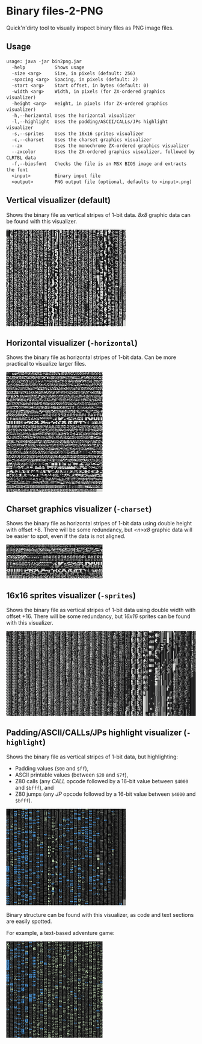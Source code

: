 # Binary files-2-PNG

Quick'n'dirty tool to visually inspect binary files as PNG image files.


## Usage

```
usage: java -jar bin2png.jar
  -help           Shows usage
  -size <arg>     Size, in pixels (default: 256)
  -spacing <arg>  Spacing, in pixels (default: 2)
  -start <arg>    Start offset, in bytes (default: 0)
  -width <arg>    Width, in pixels (for ZX-ordered graphics visualizer)
  -height <arg>   Height, in pixels (for ZX-ordered graphics visualizer)
  -h,--horizontal Uses the horizontal visualizer
  -l,--highlight  Uses the padding/ASCII/CALLs/JPs highlight visualizer
  -s,--sprites    Uses the 16x16 sprites visualizer
  -c,--charset    Uses the charset graphics visualizer
  --zx            Uses the monochrome ZX-ordered graphics visualizer
  --zxcolor       Uses the ZX-ordered graphics visualizer, followed by CLRTBL data
  -f,--biosfont   Checks the file is an MSX BIOS image and extracts the font
  <input>         Binary input file
  <output>        PNG output file (optional, defaults to <input>.png)
```


## Vertical visualizer (default)

Shows the binary file as vertical stripes of 1-bit data. _8x8_ graphic data can be found with this visualizer.

![Frogger (Konami, 1983)](images/example-default.png)


## Horizontal visualizer (`-horizontal`)

Shows the binary file as horizontal stripes of 1-bit data. Can be more practical to visualize larger files.

![Frogger (Konami, 1983)](images/example-horizontal.png)


## Charset graphics visualizer (`-charset`)

Shows the binary file as horizontal stripes of 1-bit data using double height with offset +8. There will be some redundancy, but _&lt;n&gt;x8_ graphic data will be easier to spot, even if the data is not aligned.

![Frogger (Konami, 1983)](images/example-charset.png)


## 16x16 sprites visualizer (`-sprites`)

Shows the binary file as vertical stripes of 1-bit data using double width with offset +16. There will be some redundancy, but _16x16_ sprites can be found with this visualizer.

![Pyramid Warp (T&E Soft, 1983)](images/example-sprites.png)


## Padding/ASCII/CALLs/JPs highlight visualizer (`-highlight`)

Shows the binary file as vertical stripes of 1-bit data, but highlighting:
- Padding values (`$00` and `$ff`),
- ASCII printable values (between `$20` and `$7f`),
- Z80 calls (any _CALL_ opcode followed by a 16-bit value between `$4000` and `$bfff`), and
- Z80 jumps (any _JP_ opcode followed by a 16-bit value between `$4000` and `$bfff`).

![Frogger (Konami, 1983)](images/example-highlight.png)

Binary structure can be found with this visualizer, as code and text sections are easily spotted.

For example, a text-based adventure game:

![Está en la Caja (Relevo, 2009)](images/example-highlight-2.png)
